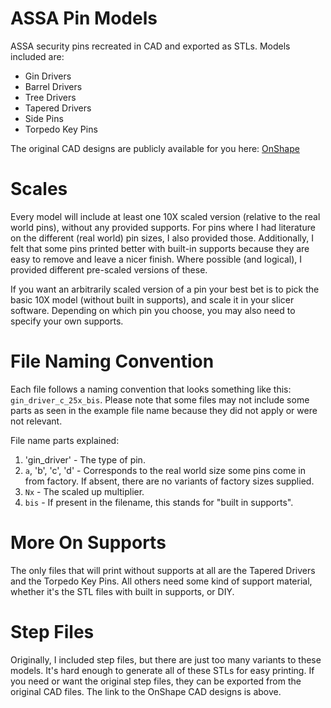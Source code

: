 # ASSA Pin Models

ASSA security pins recreated in CAD and exported as STLs. Models included are:

* Gin Drivers
* Barrel Drivers
* Tree Drivers
* Tapered Drivers
* Side Pins
* Torpedo Key Pins

The original CAD designs are publicly available for you here: [OnShape](https://cad.onshape.com/documents/176fe9eabd277f7d3a69e7b4/w/a9a9295e99a16ee94f090353/e/b16dd582293e6b9c6d4326a5?configuration=List_bMwezQiz2Jqhxx%3DDefault%3BList_nkgbB6XMHEotgr%3DB___196____5mm&renderMode=0&uiState=65a351917329370a4f51c2d3)


# Scales
Every model will include at least one 10X scaled version (relative to the real world pins), without any provided supports. For pins where I had
literature on the different (real world) pin sizes, I also provided those. Additionally, I felt that some pins printed better with built-in 
supports because they are easy to remove and leave a nicer finish. Where possible (and logical), I provided different pre-scaled versions of 
these.

If you want an arbitrarily scaled version of a pin your best bet is to pick the basic 10X model (without built in supports), and scale it in
your slicer software. Depending on which pin you choose, you may also need to specify your own supports.

# File Naming Convention
Each file follows a naming convention that looks something like this: `gin_driver_c_25x_bis`. Please note that some files may not include some
parts as seen in the example file name because they did not apply or were not relevant.

File name parts explained:

1. 'gin_driver' - The type of pin.
2. `a`, 'b', 'c', 'd' - Corresponds to the real world size some pins come in from factory. If absent, there are no variants of factory sizes supplied.
3. `Nx` - The scaled up multiplier.
4. `bis` - If present in the filename, this stands for "built in supports".

# More On Supports
The only files that will print without supports at all are the Tapered Drivers and the Torpedo Key Pins. All others need some kind of support material, whether
it's the STL files with built in supports, or DIY.

# Step Files
Originally, I included step files, but there are just too many variants to these models. It's hard enough to generate all of these STLs for easy printing.
If you need or want the original step files, they can be exported from the original CAD files. The link to the OnShape CAD designs is above.